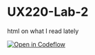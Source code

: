 # UX220-Lab-2
html on what I read lately

[![Open in Codeflow](https://developer.stackblitz.com/img/open_in_codeflow.svg)](https:///pr.new/vanessalliin/UX220-Lab-2)
